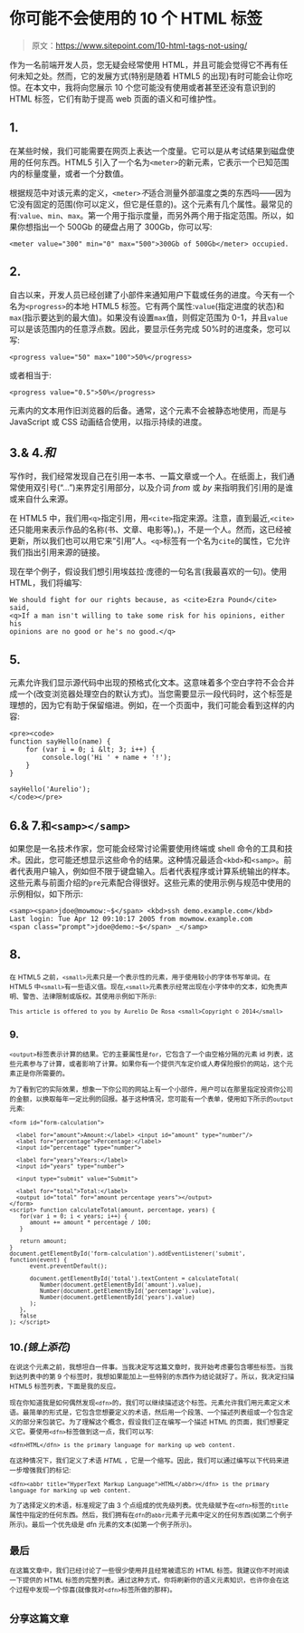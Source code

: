 # 你可能不会使用的 10 个 HTML 标签

> 原文：<https://www.sitepoint.com/10-html-tags-not-using/>

作为一名前端开发人员，您无疑会经常使用 HTML，并且可能会觉得它不再有任何未知之处。然而，它的发展方式(特别是随着 HTML5 的出现)有时可能会让你吃惊。在本文中，我将向您展示 10 个您可能没有使用或者甚至还没有意识到的 HTML 标签，它们有助于提高 web 页面的语义和可维护性。

## 1.

在某些时候，我们可能需要在网页上表达一个度量。它可以是从考试结果到磁盘使用的任何东西。HTML5 引入了一个名为`<meter>`的新元素，它表示一个已知范围内的标量度量，或者一个分数值。

根据规范中对该元素的定义，`<meter>`*不*适合测量外部温度之类的东西吗——因为它没有固定的范围(你可以定义，但它是任意的)。这个元素有几个属性。最常见的有:`value`、`min`、`max`。第一个用于指示度量，而另外两个用于指定范围。所以，如果你想指出一个 500Gb 的硬盘占用了 300Gb，你可以写:

```
<meter value="300" min="0" max="500">300Gb of 500Gb</meter> occupied.
```

## 2.

自古以来，开发人员已经创建了小部件来通知用户下载或任务的进度。今天有一个名为`<progress>`的本地 HTML5 标签。它有两个属性:`value`(指定进度的状态)和`max`(指示要达到的最大值)。如果没有设置`max`值，则假定范围为 0-1，并且`value`可以是该范围内的任意浮点数。因此，要显示任务完成 50%时的进度条，您可以写:

```
<progress value="50" max="100">50%</progress>
```

或者相当于:

```
<progress value="0.5">50%</progress>
```

元素内的文本用作旧浏览器的后备。通常，这个元素不会被静态地使用，而是与 JavaScript 或 CSS 动画结合使用，以指示持续的进度。

## 3.& 4.<cite>和</cite>

写作时，我们经常发现自己在引用一本书、一篇文章或一个人。在纸面上，我们通常使用双引号(“…”)来界定引用部分，以及介词 *from* 或 *by* 来指明我们引用的是谁或来自什么来源。

在 HTML5 中，我们用`<q>`指定引用，用`<cite>`指定来源。注意，直到最近,`<cite>`还只能用来表示作品的名称(书、文章、电影等)。)，不是一个人。然而，这已经被更新，所以我们也可以用它来“引用”人。`<q>`标签有一个名为`cite`的属性，它允许我们指出引用来源的链接。

现在举个例子，假设我们想引用埃兹拉·庞德的一句名言(我最喜欢的一句)。使用 HTML，我们将编写:

```
We should fight for our rights because, as <cite>Ezra Pound</cite> said,
<q>If a man isn't willing to take some risk for his opinions, either his 
opinions are no good or he's no good.</q>
```

## 5.

元素允许我们显示源代码中出现的预格式化文本。这意味着多个空白字符不会合并成一个(改变浏览器处理空白的默认方式)。当您需要显示一段代码时，这个标签是理想的，因为它有助于保留缩进。例如，在一个页面中，我们可能会看到这样的内容:

```
<pre><code>
function sayHello(name) {
    for (var i = 0; i &lt; 3; i++) {
        console.log('Hi ' + name + '!');
    }
}

sayHello('Aurelio');
</code></pre>
```

## 6.& 7.`和<samp></samp>`

如果您是一名技术作家，您可能会经常讨论需要使用终端或 shell 命令的工具和技术。因此，您可能还想显示这些命令的结果。这种情况最适合`<kbd>`和`<samp>`。前者代表用户输入，例如但不限于键盘输入。后者代表程序或计算系统输出的样本。这些元素与前面介绍的`pre`元素配合得很好。这些元素的使用示例与规范中使用的示例相似，如下所示:

```
<samp><span>jdoe@mowmow:~$</span> <kbd>ssh demo.example.com</kbd>
Last login: Tue Apr 12 09:10:17 2005 from mowmow.example.com
<span class="prompt">jdoe@demo:~$</span> _</samp>
```

## 8.<small></small>

 <small>在 HTML5 之前，`<small>`元素只是一个表示性的元素，用于使用较小的字体书写单词。在 HTML5 中`<small>`有一些语义值。现在,`<small>`元素表示经常出现在小字体中的文本，如免责声明、警告、法律限制或版权。其使用示例如下所示:

```
This article is offered to you by Aurelio De Rosa <small>Copyright © 2014</small>
```

## 9.

`<output>`标签表示计算的结果。它的主要属性是`for`，它包含了一个由空格分隔的元素 id 列表，这些元素参与了计算，或者影响了计算。如果你有一个提供汽车定价或人寿保险报价的网站，这个元素正是你所需要的。

为了看到它的实际效果，想象一下你公司的网站上有一个小部件，用户可以在那里指定投资你公司的金额，以换取每年一定比例的回报。基于这种情况，您可能有一个表单，使用如下所示的`output`元素:

```
<form id="form-calculation">

  <label for="amount">Amount:</label> <input id="amount" type="number"/>
  <label for="percentage">Percentage:</label>
  <input id="percentage" type="number">

  <label for="years">Years:</label>
  <input id="years" type="number">

  <input type="submit" value="Submit">

  <label for="total">Total:</label>
  <output id="total" for="amount percentage years"></output>
</form>
<script> function calculateTotal(amount, percentage, years) {
   for(var i = 0; i < years; i++) {
      amount += amount * percentage / 100;
   }

   return amount;
}
document.getElementById('form-calculation').addEventListener('submit', function(event) {
      event.preventDefault();

      document.getElementById('total').textContent = calculateTotal(
         Number(document.getElementById('amount').value),
         Number(document.getElementById('percentage').value),
         Number(document.getElementById('years').value)
      );
   },
   false
); </script>
```

## 10.<dfn>(锦上添花)</dfn>

在说这个元素之前，我想坦白一件事。当我决定写这篇文章时，我开始考虑要包含哪些标签。当我到达列表中的第 9 个标签时，我想如果能加上一些特别的东西作为结论就好了。所以，我决定扫描 HTML5 标签列表，下面是我的反应。

现在你知道我是如何偶然发现`<dfn>`的，我们可以继续描述这个标签。元素允许我们用元素定义术语。最简单的形式是，它包含您想要定义的术语，然后用一个段落、一个描述列表组或一个包含定义的部分来包装它。为了理解这个概念，假设我们正在编写一个描述 HTML 的页面，我们想要定义它。要使用`<dfn>`标签做到这一点，我们可以写:

```
<dfn>HTML</dfn> is the primary language for marking up web content.
```

在这种情况下，我们定义了术语 *HTML* ，它是一个缩写。因此，我们可以通过编写以下代码来进一步增强我们的标记:

```
<dfn><abbr title="HyperText Markup Language">HTML</abbr></dfn> is the primary language for marking up web content.
```

为了选择定义的术语，标准规定了由 3 个点组成的优先级列表。优先级赋予在`<dfn>`标签的`title`属性中指定的任何东西。然后，我们拥有在`dfn`的`abbr`元素子元素中定义的任何东西(如第二个例子所示)。最后一个优先级是 dfn 元素的文本(如第一个例子所示)。

## 最后

在这篇文章中，我们已经讨论了一些很少使用并且经常被遗忘的 HTML 标签。我建议你不时阅读一下提供的 HTML 标签的完整列表。通过这种方式，你将刷新你的语义元素知识，也许你会在这个过程中发现一个惊喜(就像我对`<dfn>`标签所做的那样)。

## 分享这篇文章</small>